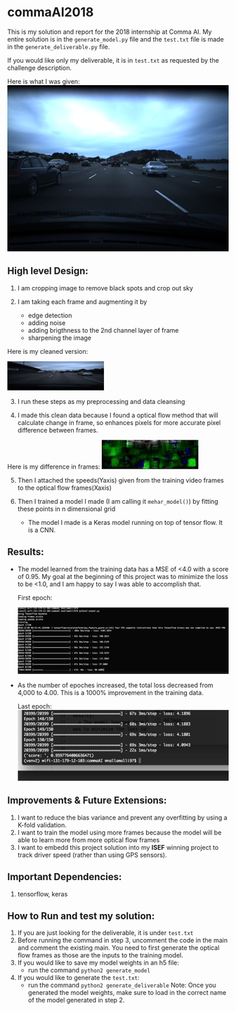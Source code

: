 # commaAI2018
This is my solution and report for the 2018 internship at Comma AI. My entire solution is in the `generate_model.py` file and the `test.txt` file is made in the `generate_deliverable.py` file. 

If you would like only my deliverable, it is in `test.txt` as requested by the challenge description. 

Here is what I was given:
![alt text](https://github.com/mnallamalli97/commaAI2018/blob/master/pics_for_readme/original.png "given frame")

## High level Design: 

1. I am cropping image to remove black spots and crop out sky

2. I am taking each frame and augmenting it by
	+ edge detection
	+ adding noise
	+ adding brigthness to the 2nd channel layer of frame
	+ sharpening the image
  
  Here is my cleaned version:
  
  ![alt text](https://github.com/mnallamalli97/commaAI2018/blob/master/pics_for_readme/cleaned.jpg "cleaned frame")

3. I run these steps as my preprocessing and data cleansing

4. I made this clean data because I found a optical flow method that will calculate change in frame, so enhances pixels for more accurate pixel difference between frames. 

Here is my difference in frames:
  ![alt text](https://github.com/mnallamalli97/commaAI2018/blob/master/pics_for_readme/frame9459.jpg "optical flow")

5. Then I attached the speeds(Yaxis) given from the training video frames to the optical flow frames(Xaxis)

6. Then I trained a model I made (I am calling it `mehar_model()`) by fitting these points in n dimensional grid
	+ The model I made is a Keras model running on top of tensor flow. It is a CNN.
  
## Results: 
+ The model learned from the training data  has a MSE of <4.0 with a score of 0.95. My goal at the beginning of this project was to minimize the loss to be <1.0, and I am happy to say I was able to accomplish that. 
  
  First epoch: 
  
  ![alt text](https://github.com/mnallamalli97/commaAI2018/blob/master/pics_for_readme/first.png "see loss after first epoch")
  
+ As the number of epoches increased, the total loss decreased from 4,000 to 4.00. This is a 1000% improvement in the training data. 
  
  Last epoch:
  ![alt text](https://github.com/mnallamalli97/commaAI2018/blob/master/pics_for_readme/last.png "see loss after 150th")
  

## Improvements & Future Extensions:

1. I want to reduce the bias variance and prevent any overfitting by using a K-fold validation.
2. I want to train the model using more frames because the model will be able to learn more from more optical flow frames
3. I want to embedd this project solution into my **ISEF** winning project to track driver speed (rather than using GPS sensors).

## Important Dependencies: 

1. tensorflow, keras 

## How to Run and test my solution:

1. If you are just looking for the deliverable, it is under `test.txt`
2. Before running the command in step 3, uncomment the code in the main and comment the existing main. You need to first generate the optical flow frames as those are the inputs to the training model. 
3. If you would like to save my model weights in an h5 file:
	+ run the command `python2 generate_model`
4. If you would like to generate the `test.txt`:
	+ run the command `python2 generate_deliverable`
	Note: Once you generated the model weights, make sure to load in the correct name of the model generated in step 2.
